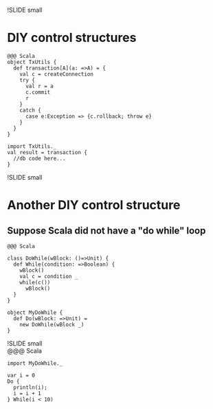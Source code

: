 !SLIDE small	
# DIY control structures

	@@@ Scala
	object TxUtils {
	  def transaction[A](a: =>A) = {
	    val c = createConnection
	    try {
	      val r = a
		  c.commit
		  r
	    }
	    catch {
	      case e:Exception => {c.rollback; throw e}
	    }
	  }
	}
	
	import TxUtils._
	val result = transaction { 
	  //db code here...
	}

!SLIDE small	
# Another DIY control structure
## Suppose Scala did not have a "do while" loop
	
	@@@ Scala
	
	class DoWhile(wBlock: ()=>Unit) {
	  def While(condition: =>Boolean) {
	    wBlock()
		val c = condition _
		while(c())
		  wBlock()
	  }
	}

	object MyDoWhile {
	  def Do(wBlock: =>Unit) = 	  
	    new DoWhile(wBlock _)
	}

!SLIDE small		
	@@@ Scala
	
	import MyDoWhile._
	
	var i = 0
	Do {
	  println(i);
	  i = i + 1
	} While(i < 10)
	